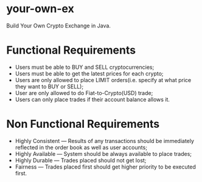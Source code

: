 # your-own-ex

Build Your Own Crypto Exchange in Java.

# Functional Requirements
- Users must be able to BUY and SELL cryptocurrencies;
- Users must be able to get the latest prices for each crypto; 
- Users are only allowed to place LIMIT orders(i.e. specify at what price they want to BUY or SELL);
- User are only allowed to do Fiat-to-Crypto(USD) trade; 
- Users can only place trades if their account balance allows it.

# Non Functional Requirements
- Highly Consistent — Results of any transactions should be immediately reflected in the order book as well as user accounts;
- Highly Available — System should be always available to place trades; 
- Highly Durable — Trades placed should not get lost; 
- Fairness — Trades placed first should get higher priority to be executed first.
